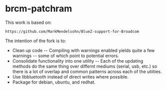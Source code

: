 brcm-patchram
=============

This work is based on:

	https://github.com/MarkMendelsohn/BlueZ-support-for-Broadcom

The intention of the fork is to:

* Clean up code -- Compiling with warnings enabled yields quite a few warnings -- some of which point to potential errors.
* Consolidate functionality into one utility -- Each of the updating methods do the same thing over differnt mediums (serial, usb, etc.) so there is a lot of overlap and common patterns across each of the utiities.
* Use libbluetooth instead of direct writes where possible.
* Package for debian, ubuntu, and redhat.

